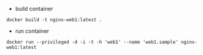 - build container
```
docker build -t nginx-web1:latest .
```
- run container
```
docker run --privileged -d -i -t -h 'web1' --name 'web1.sample' nginx-web1:latest 
```
